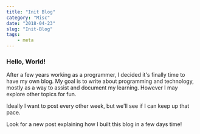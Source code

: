 ```yaml
---
title: "Init Blog"
category: "Misc"
date: "2018-04-23"
slug: "Init-Blog"
tags:
    - meta
---
```


### Hello, World! 

After a few years working as a programmer, I decided it's finally time to have my own blog. My goal is to write about programming and technology, mostly as a way to assist and document my learning. However I may explore other topics for fun.

Ideally I want to post every other week, but we'll see if I can keep up that pace. 

Look for a new post explaining how I built this blog in a few days time!


